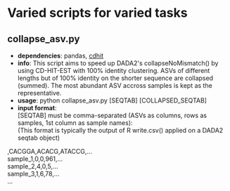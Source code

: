 # Varied scripts for varied tasks
## collapse_asv.py
- __dependencies__: pandas, [cdhit](https://github.com/weizhongli/cdhit)  
- __info__: This script aims to speed up DADA2's collapseNoMismatch() by using CD-HIT-EST with 100% identity clustering. ASVs of different lengths but of 100% identity on the shorter sequence are collapsed (summed). The most abundant ASV accross samples is kept as the representative.  
- __usage__: python collapse_asv.py [SEQTAB] [COLLAPSED_SEQTAB]
- __input format__:  
[SEQTAB] must be comma-separated (ASVs as columns, rows as samples, 1st column as sample names):  
(This format is typically the output of R write.csv() applied on a DADA2 seqtab object)

,CACGGA,ACACG,ATACCG,...    
sample_1,0,0,961,...    
sample_2,4,0,5,...    
sample_3,1,6,78,...    
...
